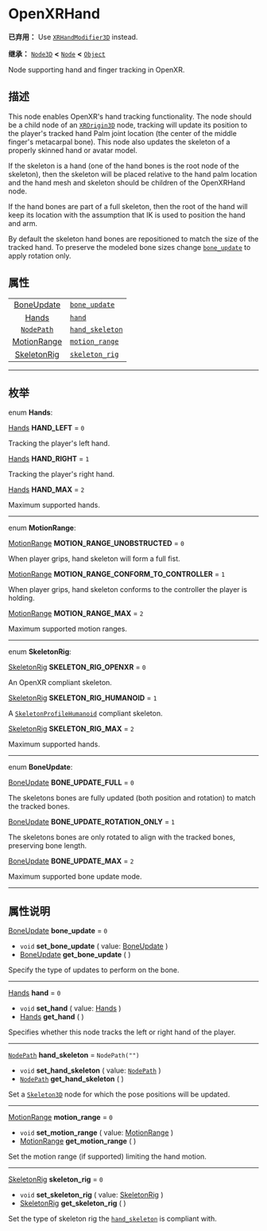 <!-- ⚠ 请勿编辑本文件 ⚠ -->
<!-- 本文档使用脚本从 WeDot 引擎源码仓库生成。 -->
<!-- 生成脚本：https://github.com/WeDot-Engine/WeDot/tree/4.3/doc/tools/make_md.py； -->
<!-- 原文件：https://github.com/WeDot-Engine/WeDot/tree/4.3/modules/openxr/doc_classes/OpenXRHand.xml。 -->

<div id="_class_openxrhand"></div>

# OpenXRHand

**已弃用：** Use [`XRHandModifier3D`](class_xrhandmodifier3d.md) instead.

**继承：** [`Node3D`](class_node3d.md) **<** [`Node`](class_node.md) **<** [`Object`](class_object.md)

Node supporting hand and finger tracking in OpenXR.

## 描述

This node enables OpenXR's hand tracking functionality. The node should be a child node of an [`XROrigin3D`](class_xrorigin3d.md) node, tracking will update its position to the player's tracked hand Palm joint location (the center of the middle finger's metacarpal bone). This node also updates the skeleton of a properly skinned hand or avatar model.

If the skeleton is a hand (one of the hand bones is the root node of the skeleton), then the skeleton will be placed relative to the hand palm location and the hand mesh and skeleton should be children of the OpenXRHand node.

If the hand bones are part of a full skeleton, then the root of the hand will keep its location with the assumption that IK is used to position the hand and arm.

By default the skeleton hand bones are repositioned to match the size of the tracked hand. To preserve the modeled bone sizes change [`bone_update`](class_openxrhand.md#class_openxrhand_property_bone_update) to apply rotation only.

## 属性

|||
|:-:|:--|
| [BoneUpdate](#enum_openxrhand_boneupdate)   | [`bone_update`](class_openxrhand.md#class_openxrhand_property_bone_update)     | ``0``            |
| [Hands](#enum_openxrhand_hands)             | [`hand`](class_openxrhand.md#class_openxrhand_property_hand)                   | ``0``            |
| [`NodePath`](class_nodepath.md)             | [`hand_skeleton`](class_openxrhand.md#class_openxrhand_property_hand_skeleton) | ``NodePath("")`` |
| [MotionRange](#enum_openxrhand_motionrange) | [`motion_range`](class_openxrhand.md#class_openxrhand_property_motion_range)   | ``0``            |
| [SkeletonRig](#enum_openxrhand_skeletonrig) | [`skeleton_rig`](class_openxrhand.md#class_openxrhand_property_skeleton_rig)   | ``0``            |

<!-- rst-class:: classref-section-separator -->

---

## 枚举

<div id="_class_enum_openxrhand_hands"></div>

enum **Hands**: <div id="enum_openxrhand_hands"></div>

<div id="_class_openxrhand_constant_hand_left"></div>

[Hands](#enum_openxrhand_hands) **HAND_LEFT** = ``0``

Tracking the player's left hand.

<div id="_class_openxrhand_constant_hand_right"></div>

[Hands](#enum_openxrhand_hands) **HAND_RIGHT** = ``1``

Tracking the player's right hand.

<div id="_class_openxrhand_constant_hand_max"></div>

[Hands](#enum_openxrhand_hands) **HAND_MAX** = ``2``

Maximum supported hands.

<!-- rst-class:: classref-item-separator -->

---

<div id="_class_enum_openxrhand_motionrange"></div>

enum **MotionRange**: <div id="enum_openxrhand_motionrange"></div>

<div id="_class_openxrhand_constant_motion_range_unobstructed"></div>

[MotionRange](#enum_openxrhand_motionrange) **MOTION_RANGE_UNOBSTRUCTED** = ``0``

When player grips, hand skeleton will form a full fist.

<div id="_class_openxrhand_constant_motion_range_conform_to_controller"></div>

[MotionRange](#enum_openxrhand_motionrange) **MOTION_RANGE_CONFORM_TO_CONTROLLER** = ``1``

When player grips, hand skeleton conforms to the controller the player is holding.

<div id="_class_openxrhand_constant_motion_range_max"></div>

[MotionRange](#enum_openxrhand_motionrange) **MOTION_RANGE_MAX** = ``2``

Maximum supported motion ranges.

<!-- rst-class:: classref-item-separator -->

---

<div id="_class_enum_openxrhand_skeletonrig"></div>

enum **SkeletonRig**: <div id="enum_openxrhand_skeletonrig"></div>

<div id="_class_openxrhand_constant_skeleton_rig_openxr"></div>

[SkeletonRig](#enum_openxrhand_skeletonrig) **SKELETON_RIG_OPENXR** = ``0``

An OpenXR compliant skeleton.

<div id="_class_openxrhand_constant_skeleton_rig_humanoid"></div>

[SkeletonRig](#enum_openxrhand_skeletonrig) **SKELETON_RIG_HUMANOID** = ``1``

A [`SkeletonProfileHumanoid`](class_skeletonprofilehumanoid.md) compliant skeleton.

<div id="_class_openxrhand_constant_skeleton_rig_max"></div>

[SkeletonRig](#enum_openxrhand_skeletonrig) **SKELETON_RIG_MAX** = ``2``

Maximum supported hands.

<!-- rst-class:: classref-item-separator -->

---

<div id="_class_enum_openxrhand_boneupdate"></div>

enum **BoneUpdate**: <div id="enum_openxrhand_boneupdate"></div>

<div id="_class_openxrhand_constant_bone_update_full"></div>

[BoneUpdate](#enum_openxrhand_boneupdate) **BONE_UPDATE_FULL** = ``0``

The skeletons bones are fully updated (both position and rotation) to match the tracked bones.

<div id="_class_openxrhand_constant_bone_update_rotation_only"></div>

[BoneUpdate](#enum_openxrhand_boneupdate) **BONE_UPDATE_ROTATION_ONLY** = ``1``

The skeletons bones are only rotated to align with the tracked bones, preserving bone length.

<div id="_class_openxrhand_constant_bone_update_max"></div>

[BoneUpdate](#enum_openxrhand_boneupdate) **BONE_UPDATE_MAX** = ``2``

Maximum supported bone update mode.

<!-- rst-class:: classref-section-separator -->

---

## 属性说明

<div id="_class_openxrhand_property_bone_update"></div>

[BoneUpdate](#enum_openxrhand_boneupdate) **bone_update** = ``0`` <div id="class_openxrhand_property_bone_update"></div>

- `void` **set_bone_update** ( value: [BoneUpdate](#enum_openxrhand_boneupdate) )
- [BoneUpdate](#enum_openxrhand_boneupdate) **get_bone_update** ( )

Specify the type of updates to perform on the bone.

<!-- rst-class:: classref-item-separator -->

---

<div id="_class_openxrhand_property_hand"></div>

[Hands](#enum_openxrhand_hands) **hand** = ``0`` <div id="class_openxrhand_property_hand"></div>

- `void` **set_hand** ( value: [Hands](#enum_openxrhand_hands) )
- [Hands](#enum_openxrhand_hands) **get_hand** ( )

Specifies whether this node tracks the left or right hand of the player.

<!-- rst-class:: classref-item-separator -->

---

<div id="_class_openxrhand_property_hand_skeleton"></div>

[`NodePath`](class_nodepath.md) **hand_skeleton** = ``NodePath("")`` <div id="class_openxrhand_property_hand_skeleton"></div>

- `void` **set_hand_skeleton** ( value: [`NodePath`](class_nodepath.md) )
- [`NodePath`](class_nodepath.md) **get_hand_skeleton** ( )

Set a [`Skeleton3D`](class_skeleton3d.md) node for which the pose positions will be updated.

<!-- rst-class:: classref-item-separator -->

---

<div id="_class_openxrhand_property_motion_range"></div>

[MotionRange](#enum_openxrhand_motionrange) **motion_range** = ``0`` <div id="class_openxrhand_property_motion_range"></div>

- `void` **set_motion_range** ( value: [MotionRange](#enum_openxrhand_motionrange) )
- [MotionRange](#enum_openxrhand_motionrange) **get_motion_range** ( )

Set the motion range (if supported) limiting the hand motion.

<!-- rst-class:: classref-item-separator -->

---

<div id="_class_openxrhand_property_skeleton_rig"></div>

[SkeletonRig](#enum_openxrhand_skeletonrig) **skeleton_rig** = ``0`` <div id="class_openxrhand_property_skeleton_rig"></div>

- `void` **set_skeleton_rig** ( value: [SkeletonRig](#enum_openxrhand_skeletonrig) )
- [SkeletonRig](#enum_openxrhand_skeletonrig) **get_skeleton_rig** ( )

Set the type of skeleton rig the [`hand_skeleton`](class_openxrhand.md#class_openxrhand_property_hand_skeleton) is compliant with.

[^virtual]: 本方法通常需要用户覆盖才能生效。
[^const]: 本方法无副作用，不会修改该实例的任何成员变量。
[^vararg]: 本方法除了能接受在此处描述的参数外，还能够继续接受任意数量的参数。
[^constructor]: 本方法用于构造某个类型。
[^static]: 调用本方法无需实例，可直接使用类名进行调用。
[^operator]: 本方法描述的是使用本类型作为左操作数的有效运算符。
[^bitfield]: 这个值是由下列位标志构成位掩码的整数。
[^void]: 无返回值。
